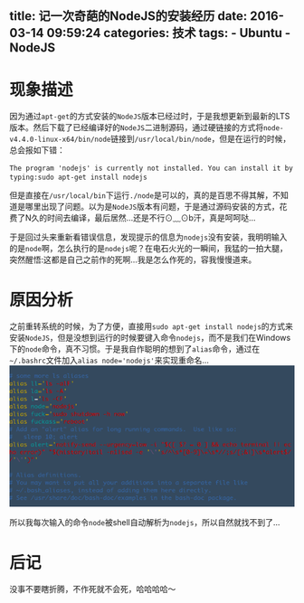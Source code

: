 title: 记一次奇葩的NodeJS的安装经历
date: 2016-03-14 09:59:24
categories: 技术
tags:
    - Ubuntu
    - NodeJS
---
# 现象描述
因为通过`apt-get`的方式安装的`NodeJS`版本已经过时，于是我想更新到最新的LTS版本。然后下载了已经编译好的`NodeJS`二进制源码，通过硬链接的方式将`node-v4.4.0-linux-x64/bin/node`链接到`/usr/local/bin/node`，但是在运行的时候，总会报如下错：
```shell
The program 'nodejs' is currently not installed. You can install it by typing:sudo apt-get install nodejs
```

但是直接在`/usr/local/bin`下运行`./node`是可以的，真的是百思不得其解，不知道是哪里出现了问题。以为是`NodeJS`版本有问题，于是通过源码安装的方式，花费了N久的时间去编译，最后居然...还是不行⊙﹏⊙b汗，真是呵呵哒...

于是回过头来重新看错误信息，发现提示的信息为`nodejs`没有安装，我明明输入的是`node`啊，怎么执行的是`nodejs`呢？在电石火光的一瞬间，我猛的一拍大腿，突然醒悟:这都是自己之前作的死啊...我是怎么作死的，容我慢慢道来。
<!--more -->
# 原因分析
之前重转系统的时候，为了方便，直接用`sudo apt-get install nodejs`的方式来安装`NodeJS`，但是没想到运行的时候要键入命令`nodejs`，而不是我们在Windows下的`node`命令，真不习惯。于是我自作聪明的想到了`alias`命令，通过在`~/.bashrc`文件加入`alias node='nodejs'`来实现重命名...
![原因分析](/images/blog/20160314/1.png)

所以我每次输入的命令`node`被shell自动解析为`nodejs`，所以自然就找不到了...

# 后记
没事不要瞎折腾，不作死就不会死，哈哈哈哈～
